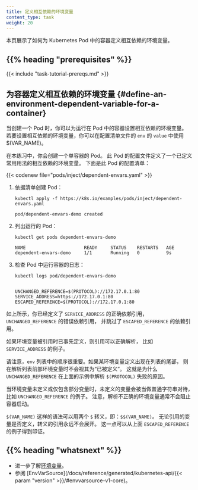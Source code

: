 ```yaml
---
title: 定义相互依赖的环境变量
content_type: task
weight: 20
---
```



本页展示了如何为 Kubernetes Pod 中的容器定义相互依赖的环境变量。

## {{% heading "prerequisites" %}}

{{< include "task-tutorial-prereqs.md" >}}


## 为容器定义相互依赖的环境变量   {#define-an-environment-dependent-variable-for-a-container}

当创建一个 Pod 时，你可以为运行在 Pod 中的容器设置相互依赖的环境变量。
若要设置相互依赖的环境变量，你可以在配置清单文件的 `env` 的 `value` 中使用 $(VAR_NAME)。

在本练习中，你会创建一个单容器的 Pod。
此 Pod 的配置文件定义了一个已定义常用用法的相互依赖的环境变量。
下面是此 Pod 的配置清单：

{{< codenew file="pods/inject/dependent-envars.yaml" >}}

1. 依据清单创建 Pod：

   ```shell
   kubectl apply -f https://k8s.io/examples/pods/inject/dependent-envars.yaml
   ```
   ```
   pod/dependent-envars-demo created
   ```

2. 列出运行的 Pod：

   ```shell
   kubectl get pods dependent-envars-demo
   ```
   ```
   NAME                      READY     STATUS    RESTARTS   AGE
   dependent-envars-demo     1/1       Running   0          9s
   ```

3. 检查 Pod 中运行容器的日志：

   ```shell
   kubectl logs pod/dependent-envars-demo
   ```
   ```

   UNCHANGED_REFERENCE=$(PROTOCOL)://172.17.0.1:80
   SERVICE_ADDRESS=https://172.17.0.1:80
   ESCAPED_REFERENCE=$(PROTOCOL)://172.17.0.1:80
   ```

如上所示，你已经定义了 `SERVICE_ADDRESS` 的正确依赖引用，
`UNCHANGED_REFERENCE` 的错误依赖引用，
并跳过了 `ESCAPED_REFERENCE` 的依赖引用。

如果环境变量被引用时已事先定义，则引用可以正确解析，
比如 `SERVICE_ADDRESS` 的例子。

请注意，`env` 列表中的顺序很重要。如果某环境变量定义出现在列表的尾部，
则在解析列表前部环境变量时不会视其为“已被定义”。
这就是为什么 `UNCHANGED_REFERENCE` 在上面的示例中解析 `$(PROTOCOL)` 失败的原因。

当环境变量未定义或仅包含部分变量时，未定义的变量会被当做普通字符串对待，
比如 `UNCHANGED_REFERENCE` 的例子。
注意，解析不正确的环境变量通常不会阻止容器启动。

`$(VAR_NAME)` 这样的语法可以用两个 `$` 转义，即：`$$(VAR_NAME)`。
无论引用的变量是否定义，转义的引用永远不会展开。
这一点可以从上面 `ESCAPED_REFERENCE` 的例子得到印证。

## {{% heading "whatsnext" %}}

* 进一步了解[环境变量](/zh-cn/docs/tasks/inject-data-application/environment-variable-expose-pod-information/)。
* 参阅 [EnvVarSource](/docs/reference/generated/kubernetes-api/{{< param "version" >}}/#envvarsource-v1-core)。

